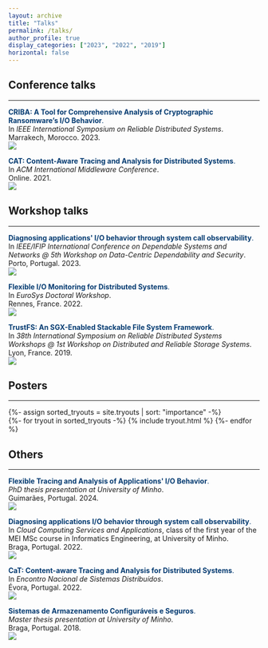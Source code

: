 ```yaml
---
layout: archive
title: "Talks"
permalink: /talks/
author_profile: true
display_categories: ["2023", "2022", "2019"]
horizontal: false
---
```


## Conference talks
<hr/>

<span style="color:#063c72">**CRIBA: A Tool for Comprehensive Analysis of Cryptographic Ransomware’s I/O Behavior**.</span><br>
In *IEEE International Symposium on Reliable Distributed Systems*.<br>
Marrakech, Morocco. 2023.<br>
<a href="https://taniaesteves.github.io/files/2023/criba-srds23-taniaesteves-presentation.pdf">
    <img src="https://img.shields.io/badge/-slides-white?style=plastic&logo=microsoft-powerpoint&logoColor=white&labelColor=lightgray" />
</a>

<span style="color:#063c72">**CAT: Content-Aware Tracing and Analysis for Distributed Systems**.</span><br>
In *ACM International Middleware Conference*.<br>
Online. 2021.<br>
<a href="https://taniaesteves.github.io/files/2021/cat-middleware21-taniaesteves-presentation.pdf">
    <img src="https://img.shields.io/badge/-slides-white?style=plastic&logo=microsoft-powerpoint&logoColor=white&labelColor=lightgray" />
</a>


## Workshop talks
<hr/>

<span style="color:#063c72">**Diagnosing applications' I/O behavior through system call observability**.</span><br>
In *IEEE/IFIP International Conference on Dependable Systems and Networks @ 5th Workshop on Data-Centric Dependability and Security*.<br>
Porto, Portugal. 2023.<br>
<a href="https://taniaesteves.github.io/files/2023/dio-dcds23-taniaesteves-presentation.pdf">
    <img src="https://img.shields.io/badge/-slides-white?style=plastic&logo=microsoft-powerpoint&logoColor=white&labelColor=lightgray" />
</a>

<span style="color:#063c72">**Flexible I/O Monitoring for Distributed Systems**.</span><br>
In *EuroSys Doctoral Workshop*.<br>
Rennes, France. 2022.<br>
<a href="https://taniaesteves.github.io/files/2022/eurodw22-taniaesteves-presentation.pdf">
    <img src="https://img.shields.io/badge/-slides-white?style=plastic&logo=microsoft-powerpoint&logoColor=white&labelColor=lightgray" />
</a>

<span style="color:#063c72">**TrustFS: An SGX-Enabled Stackable File System Framework**.</span><br>
In *38th International Symposium on Reliable Distributed Systems Workshops @ 1st Workshop on Distributed and Reliable Storage Systems*.<br>
Lyon, France. 2019.<br>
<a href="https://taniaesteves.github.io/files/2019/trustfs-drss19-taniaesteves-presentation.pdf">
    <img src="https://img.shields.io/badge/-slides-white?style=plastic&logo=microsoft-powerpoint&logoColor=white&labelColor=lightgray" />
</a>


## Posters
<hr/>

<div class="post">
    <article>
        <div class="tryouts">
            <!-- Display tryouts without categories -->
            {%- assign sorted_tryouts = site.tryouts | sort: "importance" -%}
            <!-- Generate cards for each tryout -->
            <div class="grid">
                {%- for tryout in sorted_tryouts -%}
                {% include tryout.html %}
                {%- endfor %}
            </div>
        </div>
    </article>
</div>

## Others
<hr/>

<span style="color:#063c72">**Flexible Tracing and Analysis of Applications' I/O Behavior**.</span><br>
*PhD thesis presentation at University of Minho*.<br>
Guimarães, Portugal. 2024.<br>
<a href="https://taniaesteves.github.io/files/2024/phd-thesis-tania-esteves-presentation.pdf">
    <img src="https://img.shields.io/badge/-slides-white?style=plastic&logo=microsoft-powerpoint&logoColor=white&labelColor=lightgray" />
</a>


<span style="color:#063c72">**Diagnosing applications I/O behavior through system call observability**.</span><br>
In *Cloud Computing Services and Applications*, class of the first year of the MEI MSc course in Informatics Engineering, at University of Minho.<br>
Braga, Portugal. 2022.<br>
<a href="https://taniaesteves.github.io/files/2022/ascn22_dio-presentation.pdf">
    <img src="https://img.shields.io/badge/-slides-white?style=plastic&logo=microsoft-powerpoint&logoColor=white&labelColor=lightgray" />
</a>


<span style="color:#063c72">**CaT: Content-aware Tracing and Analysis for Distributed Systems**.</span><br>
In *Encontro Nacional de Sistemas Distribuídos*.<br>
Évora, Portugal. 2022.<br>
<a href="https://taniaesteves.github.io/files/2022/cat-ensd22-taniaesteves-presentation.pdf">
    <img src="https://img.shields.io/badge/-slides-white?style=plastic&logo=microsoft-powerpoint&logoColor=white&labelColor=lightgray" />
</a>


<span style="color:#063c72">**Sistemas de Armazenamento Configuráveis e Seguros**.</span><br>
*Master thesis presentation at University of Minho*.<br>
Braga, Portugal. 2018.<br>
<a href="https://taniaesteves.github.io/files/2018/msc-thesis-taniaesteves-2018-presentation.pdf">
    <img src="https://img.shields.io/badge/-slides-white?style=plastic&logo=microsoft-powerpoint&logoColor=white&labelColor=lightgray" />
</a>


<!-- Pre-tese - 14/11/2019 -->
